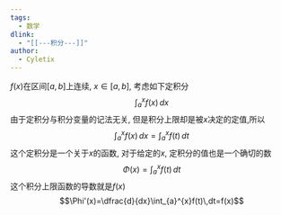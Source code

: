 ```yaml
---
tags:
  - 数学
dlink:
  - "[[---积分---]]"
author:
  - Cyletix
---
```

$f(x)$在区间$[a,b]$上连续, $x\in[a,b]$, 考虑如下定积分
$$\int_{a}^{x}f(x) \, dx $$
由于定积分与积分变量的记法无关, 但是积分上限却是被$x$决定的定值,所以
$$\int_{a}^{x}f(x) \, dx =\int _{a}^{x}f(t) \, dt$$
这个定积分是一个关于$x$的函数, 对于给定的$x$, 定积分的值也是一个确切的数
$$\Phi(x)=\int _{a}^{x}f(t) \, dt$$
这个积分上限函数的导数就是$f(x)$
$$\Phi'(x)=\dfrac{d}{dx}\int_{a}^{x}f(t)\,dt=f(x)$$
